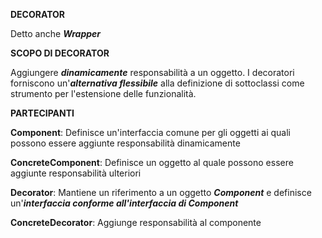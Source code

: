 **DECORATOR**

Detto anche ***Wrapper***

**SCOPO DI DECORATOR**

Aggiungere ***dinamicamente*** responsabilità a un oggetto. I decoratori forniscono un'***alternativa flessibile*** alla definizione di sottoclassi come strumento per l'estensione delle
funzionalità.

**PARTECIPANTI**

**Component**: Definisce un'interfaccia comune per gli oggetti ai quali possono essere aggiunte responsabilità dinamicamente

**ConcreteComponent**: Definisce un oggetto al quale possono essere aggiunte responsabilità ulteriori

**Decorator**:  Mantiene un riferimento a un oggetto ***Component*** e definisce un'***interfaccia conforme all'interfaccia di Component***

**ConcreteDecorator**: Aggiunge responsabilità al componente

